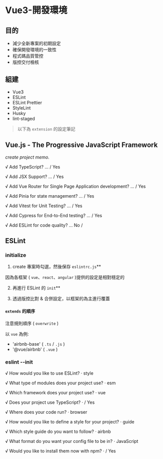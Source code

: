 # Vue3-開發環境

## 目的

- 減少全新專案的初期設定
- 確保開發環境的一致性
- 程式碼品質管控
- 版控交付檢核

## 組建

- Vue3
- ESLint
- ESLint Prettier
- StyleLint
- Husky
- lint-staged

> 以下為 `extension` 的設定筆記

## Vue.js - The Progressive JavaScript Framework

_create project memo._

√ Add TypeScript? ... / Yes

√ Add JSX Support? ... / Yes

√ Add Vue Router for Single Page Application development? ... / Yes

√ Add Pinia for state management? ... / Yes

√ Add Vitest for Unit Testing? ... / Yes

√ Add Cypress for End-to-End testing? ... / Yes

√ Add ESLint for code quality? ... No /

## ESLint

### initialize

1. create 專案時勾選，然後保存 `eslintrc.js`\*\*

因為各框架 ( `vue`、`react`、`angular` )提供的設定是相對穩定的

2. 再進行 ESLint 的 `init`\*\*

3. 透過版控比對 & 合併設定，以框架的為主進行覆蓋

#### `extends` 的順序

注意規則順序 ( `overwrite` )

以 `vue` 為例:

- 'airbnb-base' ( `.ts` / `.js` )
- '@vue/airbnb' ( `.vue` )

### eslint --init

√ How would you like to use ESLint? · style

√ What type of modules does your project use? · esm

√ Which framework does your project use? · vue

√ Does your project use TypeScript? · / Yes

√ Where does your code run? · browser

√ How would you like to define a style for your project? · guide

√ Which style guide do you want to follow? · airbnb

√ What format do you want your config file to be in? · JavaScript

√ Would you like to install them now with npm? · / Yes
